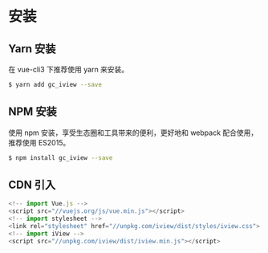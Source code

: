 # 安装

## Yarn 安装

在 vue-cli3 下推荐使用 yarn 来安装。

```bash
$ yarn add gc_iview --save
```

## NPM 安装

使用 npm 安装，享受生态圈和工具带来的便利，更好地和 webpack 配合使用，推荐使用 ES2015。

```bash
$ npm install gc_iview --save
```

## CDN 引入

```javascript
<!-- import Vue.js -->
<script src="//vuejs.org/js/vue.min.js"></script>
<!-- import stylesheet -->
<link rel="stylesheet" href="//unpkg.com/iview/dist/styles/iview.css">
<!-- import iView -->
<script src="//unpkg.com/iview/dist/iview.min.js"></script>
```
